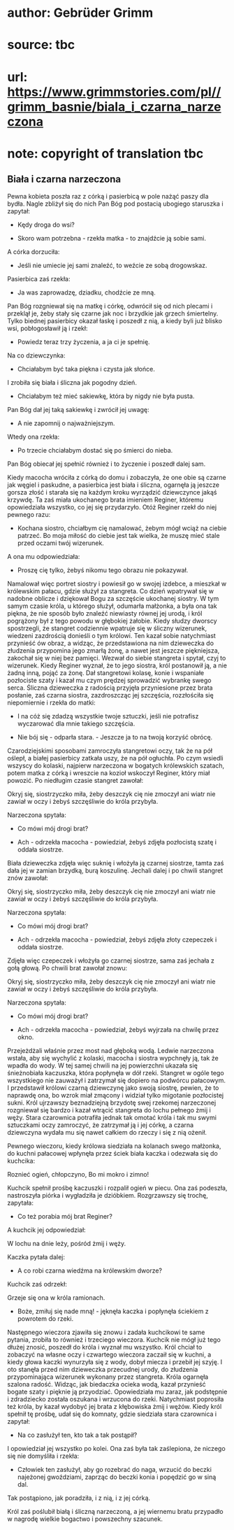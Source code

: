 # author: Gebrüder Grimm
# source: tbc
# url: https://www.grimmstories.com/pl//grimm_basnie/biala_i_czarna_narzeczona
# note: copyright of translation tbc

## Biała i czarna narzeczona 

Pewna kobieta poszła raz z córką i pasierbicą w pole nażąć paszy dla
bydła. Nagle zbliżył się do nich Pan Bóg pod postacią ubogiego staruszka
i zapytał:

- Kędy droga do wsi?

- Skoro wam potrzebna - rzekła matka - to znajdźcie ją sobie sami.

A córka dorzuciła:

- Jeśli nie umiecie jej sami znaleźć, to weźcie ze sobą drogowskaz.

Pasierbica zaś rzekła:

- Ja was zaprowadzę, dziadku, chodźcie ze mną.

Pan Bóg rozgniewał się na matkę i córkę, odwrócił się od nich plecami i
przeklął je, żeby stały się czarne jak noc i brzydkie jak grzech
śmiertelny. Tylko biednej pasierbicy okazał łaskę i poszedł z nią, a
kiedy byli już blisko wsi, pobłogosławił ją i rzekł:

- Powiedz teraz trzy życzenia, a ja ci je spełnię.

Na co dziewczynka:

- Chciałabym być taka piękna i czysta jak słońce.

I zrobiła się biała i śliczna jak pogodny dzień.

- Chciałabym też mieć sakiewkę, która by nigdy nie była pusta.

Pan Bóg dał jej taką sakiewkę i zwrócił jej uwagę:

- A nie zapomnij o najważniejszym.

Wtedy ona rzekła:

- Po trzecie chciałabym dostać się po śmierci do nieba.

Pan Bóg obiecał jej spełnić również i to życzenie i poszedł dalej sam.

Kiedy macocha wróciła z córką do domu i zobaczyła, że one obie są czarne
jak węgiel i paskudne, a pasierbica jest biała i śliczna, ogarnęła ją
jeszcze gorsza złość i starała się na każdym kroku wyrządzić dziewczynce
jakąś krzywdę. Ta zaś miała ukochanego brata imieniem Reginer, któremu
opowiedziała wszystko, co jej się przydarzyło. Otóż Reginer rzekł do
niej pewnego razu:

- Kochana siostro, chciałbym cię namalować, żebym mógł wciąż na ciebie
patrzeć. Bo moja miłość do ciebie jest tak wielka, że muszę mieć stale
przed oczami twój wizerunek.

A ona mu odpowiedziała:

- Proszę cię tylko, żebyś nikomu tego obrazu nie pokazywał.

Namalował więc portret siostry i powiesił go w swojej izdebce, a
mieszkał w królewskim pałacu, gdzie służył za stangreta. Co dzień
wpatrywał się w nadobne oblicze i dziękował Bogu za szczęście ukochanej
siostry. W tym samym czasie króla, u którego służył, odumarła małżonka,
a była ona tak piękna, że nie sposób było znaleźć niewiasty równej jej
urodą, i król pogrążony był z tego powodu w głębokiej żałobie. Kiedy
słudzy dworscy spostrzegli, że stangret codziennie wpatruje się w
śliczny wizerunek, wiedzeni zazdrością donieśli o tym królowi. Ten kazał
sobie natychmiast przynieść ów obraz, a widząc, że przedstawiona na nim
dzieweczka do złudzenia przypomina jego zmarłą żonę, a nawet jest
jeszcze piękniejsza, zakochał się w niej bez pamięci. Wezwał do siebie
stangreta i spytał, czyj to wizerunek. Kiedy Reginer wyznał, że to jego
siostra, król postanowił ją, a nie żadną inną, pojąć za żonę. Dał
stangretowi kolasę, konie i wspaniałe pozłociste szaty i kazał mu czym
prędzej sprowadzić wybrankę swego serca. Śliczna dzieweczka z radością
przyjęła przyniesione przez brata posłanie, zaś czarna siostra,
zazdroszcząc jej szczęścia, rozzłościła się niepomiernie i rzekła do
matki:

- I na cóż się zdadzą wszystkie twoje sztuczki, jeśli nie potrafisz
wyczarować dla mnie takiego szczęścia.

- Nie bój się - odparła stara. - Jeszcze ja to na twoją korzyść obrócę.

Czarodziejskimi sposobami zamroczyła stangretowi oczy, tak że na pół
oślepł, a białej pasierbicy zatkała uszy, że na pół ogłuchła. Po czym
wsiedli wszyscy do kolaski, najpierw narzeczona w bogatych królewskich
szatach, potem matka z córką i wreszcie na kozioł wskoczył Reginer,
który miał powozić. Po niedługim czasie stangret zawołał:

Okryj się, siostrzyczko miła,
żeby deszczyk cię nie zmoczył
ani wiatr nie zawiał w oczy
i żebyś szczęśliwie do króla przybyła.

Narzeczona spytała:

- Co mówi mój drogi brat?

- Ach - odrzekła macocha - powiedział, żebyś zdjęła pozłocistą szatę i
oddała siostrze.

Biała dzieweczka zdjęła więc suknię i włożyła ją czarnej siostrze, tamta
zaś dała jej w zamian brzydką, burą koszulinę. Jechali dalej i po chwili
stangret znów zawołał:

Okryj się, siostrzyczko miła,
żeby deszczyk cię nie zmoczył
ani wiatr nie zawiał w oczy
i żebyś szczęśliwie do króla przybyła.

Narzeczona spytała:

- Co mówi mój drogi brat?

- Ach - odrzekła macocha - powiedział, żebyś zdjęła złoty czepeczek i
oddała siostrze.

Zdjęła więc czepeczek i włożyła go czarnej siostrze, sama zaś jechała z
gołą głową. Po chwili brat zawołał znowu:

Okryj się, siostrzyczko miła,
żeby deszczyk cię nie zmoczył
ani wiatr nie zawiał w oczy
i żebyś szczęśliwie do króla przybyła.

Narzeczona spytała:

- Co mówi mój drogi brat?

- Ach - odrzekła macocha - powiedział, żebyś wyjrzała na chwilę przez
okno.

Przejeżdżali właśnie przez most nad głęboką wodą. Ledwie narzeczona
wstała, aby się wychylić z kolaski, macocha i siostra wypchnęły ją, tak
że wpadła do wody. W tej samej chwili na jej powierzchni ukazała się
śnieżnobiała kaczuszka, która popłynęła w dół rzeki. Stangret w ogóle
tego wszystkiego nie zauważył i zatrzymał się dopiero na podwórcu
pałacowym. I przedstawił królowi czarną dziewczynę jako swoją siostrę,
pewien, że to naprawdę ona, bo wzrok miał zmącony i widział tylko
migotanie pozłocistej sukni. Król ujrzawszy beznadziejną brzydotę swej
rzekomej narzeczonej rozgniewał się bardzo i kazał wtrącić stangreta do
lochu pełnego żmij i węży. Stara czarownica potrafiła jednak tak omotać
króla i tak mu swymi sztuczkami oczy zamroczyć, że zatrzymał ją i jej
córkę, a czarna dziewczyna wydała mu się nawet całkiem do rzeczy i się z
nią ożenił.

Pewnego wieczoru, kiedy królowa siedziała na kolanach swego małżonka, do
kuchni pałacowej wpłynęła przez ściek biała kaczka i odezwała się do
kuchcika:

Roznieć ogień, chłopczyno,
Bo mi mokro i zimno!

Kuchcik spełnił prośbę kaczuszki i rozpalił ogień w piecu. Ona zaś
podeszła, nastroszyła piórka i wygładziła je dzióbkiem. Rozgrzawszy się
trochę, zapytała:

- Co też porabia mój brat Reginer?

A kuchcik jej odpowiedział:

W lochu na dnie leży,
pośród żmij i węży.

Kaczka pytała dalej:

- A co robi czarna wiedźma na królewskim dworze?

Kuchcik zaś odrzekł:

Grzeje się ona
w króla ramionach.

- Boże, zmiłuj się nade mną! - jęknęła kaczka i popłynęła ściekiem z
powrotem do rzeki.

Następnego wieczora zjawiła się znowu i zadała kuchcikowi te same
pytania, zrobiła to również i trzeciego wieczora. Kuchcik nie mógł już
tego dłużej znosić, poszedł do króla i wyznał mu wszystko. Król chciał
to zobaczyć na własne oczy i czwartego wieczora zaczaił się w kuchni, a
kiedy głowa kaczki wynurzyła się z wody, dobył miecza i przebił jej
szyję. I oto stanęła przed nim dzieweczka przecudnej urody, do złudzenia
przypominająca wizerunek wykonany przez stangreta. Króla ogarnęła
szalona radość. Widząc, jak biedaczka ocieka wodą, kazał przynieść
bogate szaty i pięknie ją przyodziać. Opowiedziała mu zaraz, jak
podstępnie i zdradziecko została oszukana i wrzucona do rzeki.
Natychmiast poprosiła też króla, by kazał wydobyć jej brata z kłębowiska
żmij i wężów. Kiedy król spełnił tę prośbę, udał się do komnaty, gdzie
siedziała stara czarownica i zapytał:

- Na co zasłużył ten, kto tak a tak postąpił?

I opowiedział jej wszystko po kolei. Ona zaś była tak zaślepiona, że
niczego się nie domyśliła i rzekła:

- Człowiek ten zasłużył, aby go rozebrać do naga, wrzucić do beczki
najeżonej gwoździami, zaprząc do beczki konia i popędzić go w siną dal.

Tak postąpiono, jak poradziła, i z nią, i z jej córką.

Król zaś poślubił białą i śliczną narzeczoną, a jej wiernemu bratu
przypadło w nagrodę wielkie bogactwo i powszechny szacunek.

